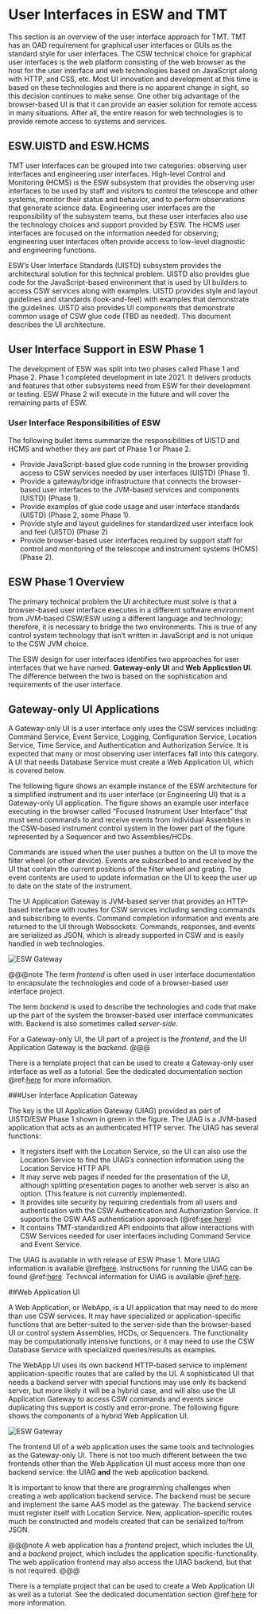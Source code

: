 # User Interfaces in ESW and TMT

This section is an overview of the user interface approach for TMT.
TMT has an OAD requirement for graphical user interfaces or GUIs as the standard style for user interfaces. The CSW technical choice for 
graphical user interfaces is the web platform consisting of the web browser as the host for the user interface and web 
technologies based on JavaScript along with HTTP, and CSS, etc. Most UI innovation and development at this time is 
based on these technologies and there is no apparent change in sight, so this decision continues to make sense.
One other big advantage of the browser-based UI is that it can provide an easier solution for remote access in many situations. 
After all, the entire reason for web technologies is to provide remote access to systems and services.

## ESW.UISTD and ESW.HCMS

TMT user interfaces can be grouped into two categories: observing user interfaces and engineering user interfaces.
High-level Control and Monitoring (HCMS) is the ESW subsystem that provides the observing user interfaces 
to be used by staff and visitors to control the telescope and other systems, monitor their
status and behavior, and to perform observations that generate science data. Engineering user interfaces are 
the responsibility of the subsystem teams, but these user interfaces also use the technology choices and support provided
by ESW. The HCMS user interfaces are focused on the information needed for observing; engineering user interfaces often provide
access to low-level diagnostic and engineering functions.

ESW’s User Interface Standards (UISTD) subsystem provides the architectural solution for this technical problem.
UISTD also provides glue code for the JavaScript-based environment that is used by UI builders to access CSW services 
along with examples. UISTD provides style and layout guidelines and standards (look-and-feel) with examples that demonstrate 
the guidelines. UISTD also provides UI components that demonstrate common usage of CSW glue code (TBD as needed). 
This document describes the UI architecture.

## User Interface Support in ESW Phase 1

The development of ESW was split into two phases called Phase 1 and Phase 2. Phase 1 completed development in late 2021. It
delivers products and features that other subsystems need from ESW for their development or testing. ESW Phase 2 will execute in the future and will cover the 
remaining parts of ESW.

### User Interface Responsibilities of ESW
The following bullet items summarize the responsibilities of UISTD and HCMS and whether they are part of Phase 1 or Phase 2.

* Provide JavaScript-based glue code running in the browser providing access to CSW services needed by user interfaces (UISTD) (Phase 1).
* Provide a gateway/bridge infrastructure that connects the browser-based user interfaces to the JVM-based services and components (UISTD) (Phase 1).
* Provide examples of glue code usage and user interface standards (UISTD) (Phase 2, some Phase 1).
* Provide style and layout guidelines for standardized user interface look and feel (UISTD) (Phase 2)
* Provide browser-based user interfaces required by support staff for control and monitoring of the telescope and instrument systems (HCMS) (Phase 2).

## ESW Phase 1 Overview

The primary technical problem the UI architecture must solve is that a browser-based user interface executes in a different 
software environment from JVM-based CSW/ESW using a different language and technology; therefore, it is necessary to bridge the 
two environments. This is true of any control system technology that isn’t written in JavaScript and is not unique to 
the CSW JVM choice.

The ESW design for user interfaces identifies two approaches for user interfaces that we have named: **Gateway-only UI** and **Web Applicstion UI**. The
difference between the two is based on the sophistication and requirements of the user interface.

## Gateway-only UI Applications

A Gateway-only UI is a user interface only uses the CSW services including: Command Service, Event Service, Logging, 
Configuration Service, Location Service, Time Service, and Authentication and Authorization Service. It is expected that 
many or most observing user interfaces fall into this category. A UI that needs Database Service must create a Web Application UI, which is covered below.  

The following figure shows an example instance of the 
ESW architecture for a simplified instrument and its user interface (or Engineering UI) that is a Gateway-only UI application.
The figure shows an example user interface executing in the browser called “Focused Instrument User Interface” that must 
send commands to and receive events from individual Assemblies in the CSW-based instrument control system in the 
lower part of the figure represented by a Sequencer and two Assemblies/HCDs.

Commands are issued when the user pushes a button on the UI to move the filter wheel (or other device). Events are 
subscribed to and received by the UI that contain the current positions of the filter wheel and grating. 
The event contents are used to update information on the UI to keep the user up to date on the state of the instrument.

The UI Application Gateway is JVM-based server that provides an HTTP-based interface with routes for CSW services including 
sending commands and subscribing to events. Command completion information and events are returned to the 
UI through Websockets. Commands, responses, and events are serialized as JSON, which is already supported in CSW and is
easily handled in web technologies.

![ESW Gateway](../images/gateway/GatewayFrontend.png)

@@@note
The term *frontend* is often used in user interface documentation to encapsulate the technologies and code of a browser-based user interface project.

The term *backend* is used to describe the technologies and code that make up the part of the system the browser-based user interface communicates
with.  Backend is also sometimes called *server-side*.

For a Gateway-only UI, the UI part of a project is the _frontend_, and the UI Application Gateway is the _backend_.
@@@

There is a template project that can be used to create a Gateway-only user interface as well as a tutorial.
See the dedicated documentation section @ref:[here](gatewayUI-template.md) for more information.

###User Interface Application Gateway

The key is the UI Application Gateway (UIAG) provided as part of UISTD/ESW Phase 1 shown in green in the figure. 
The UIAG is a JVM-based application that acts as an authenticated HTTP server. The UIAG has several functions:

* It registers itself with the Location Service, so the UI can also use the Location Service to find the UIAG’s connection 
information using the Location Service HTTP API.
* It may serve web pages if needed for the presentation of the UI, although splitting presentation pages to another web server is 
also an option. (This feature is not currently implemented).
* It provides site security by requiring credentials from all users and authentication with the CSW Authentication and Authorization 
Service. It supports the OSW AAS authentication approach (@ref:[see here](gateway.md))
* It contains TMT-standardized API endpoints that allow interactions with CSW Services needed for user interfaces
including Command Service and Event Service.

The UIAG is available in with release of ESW Phase 1. More UIAG information is available @ref[here](gateway.md).
Instructions for running the UIAG can be found @ref:[here](gateway-app.md). 
Technical information for UIAG is available @ref:[here](../technical/gateway-tech.md). 

##Web Application UI

A Web Application, or WebApp, is a UI application that may need to do more than use CSW services. It may have specialized or application-specific
functions that are better-suited to the server-side than the browser-based UI or control system Assemblies, HCDs, or Sequencers. The
functionality may be computationally intensive functions, or it may need to use the CSW Database Service with specialized queries/results as examples.

The WebApp UI uses its own backend HTTP-based service to implement application-specific routes that are called by the UI. A sophisticated
UI that needs a backend server with special functions may use only its backend server, but more likely it will be a hybrid case,
and will also use the UI Application Gateway to access CSW commands and events since
duplicating this support is costly and error-prone. The following figure shows the components of a hybrid Web Application UI.

![ESW Gateway](../images/gateway/BackendExample.png)

The frontend UI of a web application uses the same tools and technologies as the Gateway-only UI.  There is not too much different between the
two frontends other than the Web Application UI must access more than one backend service: the UIAG **and** the web application backend.

It is important to know that there are programming challenges when creating a web application backend service. The backend must be secure and implement the same AAS model as the
gateway. The backend service must register itself with Location Service. New, application-specific routes much be constructed and models created that can
be serialized to/from JSON.  

@@@note
A web application has a _frontend_ project, which includes the UI, and a *backend* project, which includes the application specific-functionality.
The web application frontend may also access the UIAG backend, but that is not required.
@@@

There is a template project that can be used to create a Web Application UI as well as a tutorial.
See the dedicated documentation section @ref:[here](webapp-template.md) for more information.